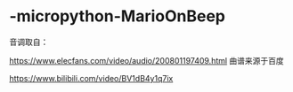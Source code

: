 # -micropython-MarioOnBeep
音调取自：

https://www.elecfans.com/video/audio/200801197409.html
曲谱来源于百度

https://www.bilibili.com/video/BV1dB4y1q7ix
